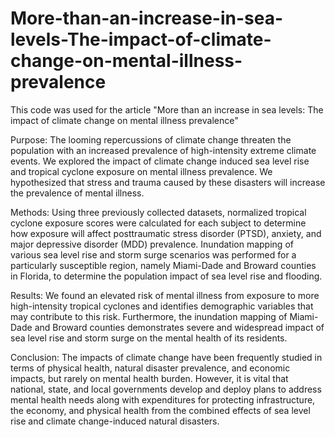 # More-than-an-increase-in-sea-levels-The-impact-of-climate-change-on-mental-illness-prevalence
This code was used for the article "More than an increase in sea levels: The impact of climate change on mental illness prevalence" 

Purpose: The looming repercussions of climate change threaten the population with an increased prevalence of high-intensity extreme climate events. 
We explored the impact of climate change induced sea level rise and tropical cyclone exposure on mental illness prevalence. We hypothesized that stress 
and trauma caused by these disasters will increase the prevalence of mental illness.

Methods: Using three previously collected datasets, normalized tropical cyclone exposure scores were calculated for each subject to determine how exposure 
will affect posttraumatic stress disorder (PTSD), anxiety, and major depressive disorder (MDD) prevalence. Inundation mapping of various sea level rise and 
storm surge scenarios was performed for a particularly susceptible region, namely Miami-Dade and Broward counties in Florida, to determine the population impact 
of sea level rise and flooding. 

Results: We found an elevated risk of mental illness from exposure to more high-intensity tropical cyclones and identifies demographic variables that may 
contribute to this risk. Furthermore, the inundation mapping of Miami-Dade and Broward counties demonstrates severe and widespread impact of sea level rise 
and storm surge on the mental health of its residents.

Conclusion: The impacts of climate change have been frequently studied in terms of physical health, natural disaster prevalence, and economic impacts, but rarely 
on mental health burden. However, it is vital that national, state, and local governments develop and deploy plans to address mental health needs along with 
expenditures for protecting infrastructure, the economy, and physical health from the combined effects of sea level rise and climate change-induced natural 
disasters.  

